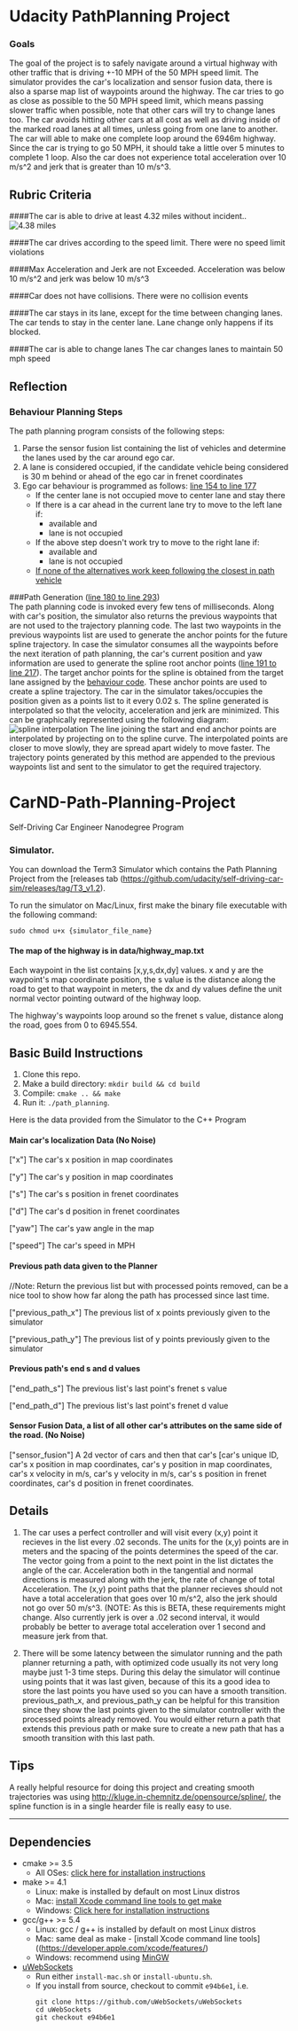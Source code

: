 # Udacity PathPlanning Project

### Goals
The goal of the project is to safely navigate around a virtual highway with other traffic that is driving +-10 MPH of 
the 50 MPH speed limit. The simulator provides the car's localization and sensor fusion data, there is also a sparse 
map list of waypoints around the highway. The car tries to go as close as possible to the 50 MPH speed limit,
 which means passing slower traffic when possible, note that other cars will try to change lanes too. 
 The car avoids hitting other cars at all cost as well as driving inside of the marked road lanes at all times, 
 unless going from one lane to another. The car will able to make one complete loop around the 6946m highway.
  Since the car is trying to go 50 MPH, it should take a little over 5 minutes to complete 1 loop. 
  Also the car does not experience total acceleration over 10 m/s^2 and jerk that is greater than 10 m/s^3.
         
## Rubric Criteria

####The car is able to drive at least 4.32 miles without incident..
![4.38 miles](./data/milesDriven.png)

####The car drives according to the speed limit.
There were no speed limit violations

####Max Acceleration and Jerk are not Exceeded.
Acceleration was below 10 m/s^2 and jerk was below 10 m/s^3

####Car does not have collisions.
There were no collision events

####The car stays in its lane, except for the time between changing lanes.
The car tends to stay in the center lane. Lane change only happens if its blocked.

####The car is able to change lanes
The car changes lanes to maintain 50 mph speed

## Reflection

### Behaviour Planning Steps
The path planning program consists of the following steps:
1. Parse the sensor fusion list containing the list of vehicles and determine the lanes used by the car around ego car.
2. A lane is considered occupied, if the candidate vehicle being considered is 30 m behind or ahead of the ego car in 
frenet coordinates
3. Ego car behaviour is programmed as follows: [line 154 to line 177](./src/main.cpp#L154)
    * If the center lane is not occupied move to center lane and stay there
    * If there is a car ahead in the current lane try to move to the left lane if:
        * available and
        * lane is not occupied
    * If the above step doesn't work try to move to the right lane if:
        * available and
        * lane is not occupied
    * [If none of the alternatives work keep following the closest in path vehicle](./src/main.cpp#L166)
 
###Path Generation  ([line 180 to line 293](./src/main.cpp#L180))       
The path planning code is invoked every few tens of milliseconds. Along with car's position, the simulator also returns the 
previous waypoints that are not used to the trajectory planning code. The last two waypoints in the previous waypoints
 list are used to generate the anchor points for the future
spline trajectory. In case the simulator consumes all the waypoints before the next iteration of path planning, the 
car's current position and yaw information are used to generate the spline root anchor points 
([line 191 to line 217](./src/main.cpp#L180)). The target anchor points for the spline is obtained from the target 
lane assigned by the [behaviour code](./src/main.cpp#L171). These anchor points are
used to create a spline trajectory. The car in the simulator takes/occupies the position given as a points list to it every 
0.02 s. The spline generated is interpolated so that the velocity, acceleration and jerk are minimized. This can be 
graphically represented using the following diagram:
![spline interpolation](./data/splineInterpolation.png)
The line joining the start and end anchor points are interpolated by projecting on to the spline curve. The interpolated 
 points are closer to move slowly, they are spread apart widely to move faster. The trajectory points generated by this 
 method are appended to the previous waypoints list and sent to the simulator to get the required trajectory. 

# CarND-Path-Planning-Project
Self-Driving Car Engineer Nanodegree Program
   
### Simulator.
You can download the Term3 Simulator which contains the Path Planning Project from the [releases tab (https://github.com/udacity/self-driving-car-sim/releases/tag/T3_v1.2).  

To run the simulator on Mac/Linux, first make the binary file executable with the following command:
```shell
sudo chmod u+x {simulator_file_name}
```



#### The map of the highway is in data/highway_map.txt
Each waypoint in the list contains  [x,y,s,dx,dy] values. x and y are the waypoint's map coordinate position, the s value is the distance along the road to get to that waypoint in meters, the dx and dy values define the unit normal vector pointing outward of the highway loop.

The highway's waypoints loop around so the frenet s value, distance along the road, goes from 0 to 6945.554.

## Basic Build Instructions

1. Clone this repo.
2. Make a build directory: `mkdir build && cd build`
3. Compile: `cmake .. && make`
4. Run it: `./path_planning`.

Here is the data provided from the Simulator to the C++ Program

#### Main car's localization Data (No Noise)

["x"] The car's x position in map coordinates

["y"] The car's y position in map coordinates

["s"] The car's s position in frenet coordinates

["d"] The car's d position in frenet coordinates

["yaw"] The car's yaw angle in the map

["speed"] The car's speed in MPH

#### Previous path data given to the Planner

//Note: Return the previous list but with processed points removed, can be a nice tool to show how far along
the path has processed since last time. 

["previous_path_x"] The previous list of x points previously given to the simulator

["previous_path_y"] The previous list of y points previously given to the simulator

#### Previous path's end s and d values 

["end_path_s"] The previous list's last point's frenet s value

["end_path_d"] The previous list's last point's frenet d value

#### Sensor Fusion Data, a list of all other car's attributes on the same side of the road. (No Noise)

["sensor_fusion"] A 2d vector of cars and then that car's [car's unique ID, car's x position in map coordinates, car's y position in map coordinates, car's x velocity in m/s, car's y velocity in m/s, car's s position in frenet coordinates, car's d position in frenet coordinates. 

## Details

1. The car uses a perfect controller and will visit every (x,y) point it recieves in the list every .02 seconds. The units for the (x,y) points are in meters and the spacing of the points determines the speed of the car. The vector going from a point to the next point in the list dictates the angle of the car. Acceleration both in the tangential and normal directions is measured along with the jerk, the rate of change of total Acceleration. The (x,y) point paths that the planner recieves should not have a total acceleration that goes over 10 m/s^2, also the jerk should not go over 50 m/s^3. (NOTE: As this is BETA, these requirements might change. Also currently jerk is over a .02 second interval, it would probably be better to average total acceleration over 1 second and measure jerk from that.

2. There will be some latency between the simulator running and the path planner returning a path, with optimized code usually its not very long maybe just 1-3 time steps. During this delay the simulator will continue using points that it was last given, because of this its a good idea to store the last points you have used so you can have a smooth transition. previous_path_x, and previous_path_y can be helpful for this transition since they show the last points given to the simulator controller with the processed points already removed. You would either return a path that extends this previous path or make sure to create a new path that has a smooth transition with this last path.

## Tips

A really helpful resource for doing this project and creating smooth trajectories was using http://kluge.in-chemnitz.de/opensource/spline/, the spline function is in a single hearder file is really easy to use.

---

## Dependencies

* cmake >= 3.5
  * All OSes: [click here for installation instructions](https://cmake.org/install/)
* make >= 4.1
  * Linux: make is installed by default on most Linux distros
  * Mac: [install Xcode command line tools to get make](https://developer.apple.com/xcode/features/)
  * Windows: [Click here for installation instructions](http://gnuwin32.sourceforge.net/packages/make.htm)
* gcc/g++ >= 5.4
  * Linux: gcc / g++ is installed by default on most Linux distros
  * Mac: same deal as make - [install Xcode command line tools]((https://developer.apple.com/xcode/features/)
  * Windows: recommend using [MinGW](http://www.mingw.org/)
* [uWebSockets](https://github.com/uWebSockets/uWebSockets)
  * Run either `install-mac.sh` or `install-ubuntu.sh`.
  * If you install from source, checkout to commit `e94b6e1`, i.e.
    ```
    git clone https://github.com/uWebSockets/uWebSockets 
    cd uWebSockets
    git checkout e94b6e1
    ```
